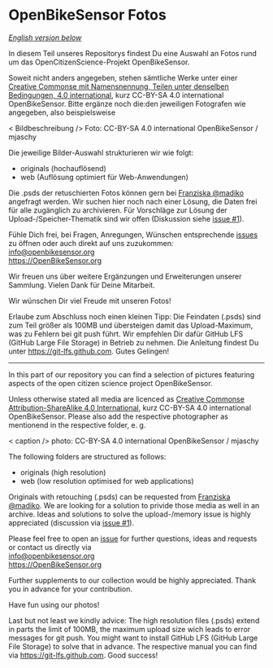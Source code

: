 # OpenBikeSensor Fotos

<i><a href="#english">English version below</a></i>

In diesem Teil unseres Repositorys findest Du eine Auswahl an Fotos rund um das OpenCitizenScience-Projekt OpenBikeSensor. 

Soweit nicht anders angegeben, stehen sämtliche Werke unter einer <a href="https://creativecommons.org/licenses/by-sa/4.0/">Creative Commonse mit Namensnennung, Teilen unter denselben Bedingungen, 4.0 international</a>, kurz CC-BY-SA 4.0 international OpenBikeSensor. Bitte ergänze noch die:den jeweiligen Fotografen wie angegeben, also beispielsweise

< Bildbeschreibung />
Foto: CC-BY-SA 4.0 international OpenBikeSensor / mjaschy

Die jeweilige Bilder-Auswahl strukturieren wir wie folgt:

* originals (hochauflösend)
* web (Auflösung optimiert für Web-Anwendungen)

Die .psds der retuschierten Fotos können gern bei <a href="https://github.com/madiko">Franziska @madiko</a> angefragt werden. Wir suchen hier noch nach einer Lösung, die Daten frei für alle zugänglich zu archivieren. Für Vorschläge zur Lösung der Upload-/Speicher-Thematik sind wir offen (Diskussion siehe <a href="https://github.com/openbikesensor/OpenBikeSensor_StyleGuide/issues/1">issue #1</a>).


Fühle Dich frei, bei Fragen, Anregungen, Wünschen entsprechende <a href="https://github.com/openbikesensor/OpenBikeSensor_StyleGuide/issues">issues</a> zu öffnen oder auch direkt auf uns zuzukommen:  
info@openbikesensor.org  
https://OpenBikeSensor.org

Wir freuen uns über weitere Ergänzungen und Erweiterungen unserer Sammlung. Vielen Dank für Deine Mitarbeit.


Wir wünschen Dir viel Freude mit unseren Fotos!


Erlaube zum Abschluss noch einen kleinen Tipp: Die Feindaten (.psds) sind zum Teil größer als 100MB und übersteigen damit das Upload-Maximum, was zu Fehlern bei git push führt. Wir empfehlen Dir dafür GitHub LFS (GitHub Large File Storage) in Betrieb zu nehmen. Die Anleitung findest Du unter https://git-lfs.github.com. Gutes Gelingen!


- - -

<div id="english">

In this part of our repository you can find a selection of pictures featuring aspects of the open citizen science project OpenBikeSensor.

Unless otherwise stated all media are licenced as <a href="https://creativecommons.org/licenses/by-sa/4.0/">Creative Commonse Attribution-ShareAlike 4.0 International</a>, kurz CC-BY-SA 4.0 international OpenBikeSensor. Please also add the respective photographer as mentionend in the respective folder, e. g. 

< caption />
photo: CC-BY-SA 4.0 international OpenBikeSensor / mjaschy

The following folders are structured as follows:

* originals (high resolution)
* web (low resolution optimised for web applications)

Originals with retouching (.psds) can be requested from <a href="https://github.com/madiko">Franziska @madiko</a>. We are looking for a solution to privide those media as well in an archive. Ideas and solutions to solve the upload-/memory issue is highly appreciated (discussion via <a href="https://github.com/openbikesensor/OpenBikeSensor_StyleGuide/issues/1">issue #1</a>).

	
Please feel free to open an <a href="https://github.com/openbikesensor/OpenBikeSensor_StyleGuide/issues">issue</a> for further questions, ideas and requests or contact us directly via  
info@openbikesensor.org  
https://OpenBikeSensor.org

Further supplements to our collection would be highly appreciated. Thank you in advance for your contribution.

Have fun using our photos! 


Last but not least we kindly advice: The high resolution files (.psds) extend in parts the limit of 100MB, the maximum upload size wich leads to error messages for git push. You might want to install GitHub LFS (GitHub Large File Storage) to solve that in advance. The respective manual you can find via https://git-lfs.github.com. Good success!
	
</div>